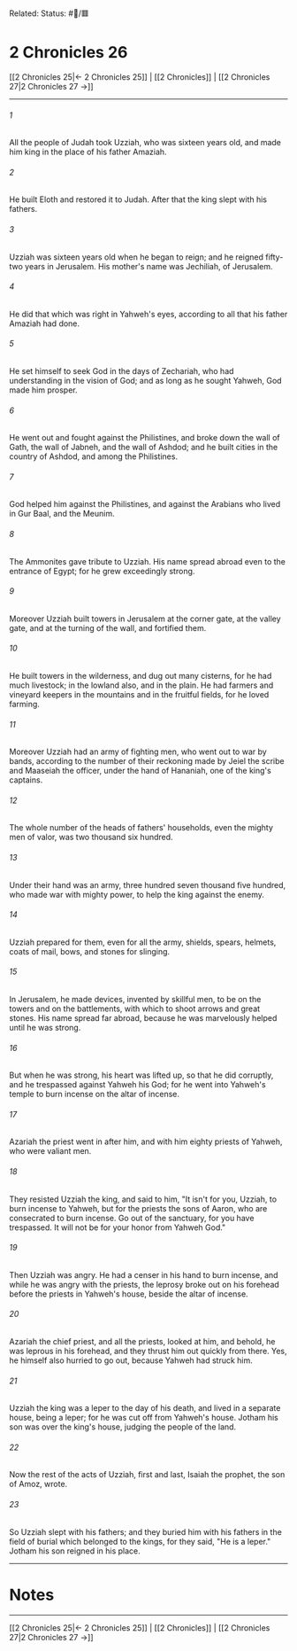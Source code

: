 Related:
Status: #📖/🟥
# 2 Chronicles 26

[[2 Chronicles 25|← 2 Chronicles 25]] | [[2 Chronicles]] | [[2 Chronicles 27|2 Chronicles 27 →]]
***



###### 1 
All the people of Judah took Uzziah, who was sixteen years old, and made him king in the place of his father Amaziah. 

###### 2 
He built Eloth and restored it to Judah. After that the king slept with his fathers. 

###### 3 
Uzziah was sixteen years old when he began to reign; and he reigned fifty-two years in Jerusalem. His mother's name was Jechiliah, of Jerusalem. 

###### 4 
He did that which was right in Yahweh's eyes, according to all that his father Amaziah had done. 

###### 5 
He set himself to seek God in the days of Zechariah, who had understanding in the vision of God; and as long as he sought Yahweh, God made him prosper. 

###### 6 
He went out and fought against the Philistines, and broke down the wall of Gath, the wall of Jabneh, and the wall of Ashdod; and he built cities in the country of Ashdod, and among the Philistines. 

###### 7 
God helped him against the Philistines, and against the Arabians who lived in Gur Baal, and the Meunim. 

###### 8 
The Ammonites gave tribute to Uzziah. His name spread abroad even to the entrance of Egypt; for he grew exceedingly strong. 

###### 9 
Moreover Uzziah built towers in Jerusalem at the corner gate, at the valley gate, and at the turning of the wall, and fortified them. 

###### 10 
He built towers in the wilderness, and dug out many cisterns, for he had much livestock; in the lowland also, and in the plain. He had farmers and vineyard keepers in the mountains and in the fruitful fields, for he loved farming. 

###### 11 
Moreover Uzziah had an army of fighting men, who went out to war by bands, according to the number of their reckoning made by Jeiel the scribe and Maaseiah the officer, under the hand of Hananiah, one of the king's captains. 

###### 12 
The whole number of the heads of fathers' households, even the mighty men of valor, was two thousand six hundred. 

###### 13 
Under their hand was an army, three hundred seven thousand five hundred, who made war with mighty power, to help the king against the enemy. 

###### 14 
Uzziah prepared for them, even for all the army, shields, spears, helmets, coats of mail, bows, and stones for slinging. 

###### 15 
In Jerusalem, he made devices, invented by skillful men, to be on the towers and on the battlements, with which to shoot arrows and great stones. His name spread far abroad, because he was marvelously helped until he was strong. 

###### 16 
But when he was strong, his heart was lifted up, so that he did corruptly, and he trespassed against Yahweh his God; for he went into Yahweh's temple to burn incense on the altar of incense. 

###### 17 
Azariah the priest went in after him, and with him eighty priests of Yahweh, who were valiant men. 

###### 18 
They resisted Uzziah the king, and said to him, "It isn't for you, Uzziah, to burn incense to Yahweh, but for the priests the sons of Aaron, who are consecrated to burn incense. Go out of the sanctuary, for you have trespassed. It will not be for your honor from Yahweh God." 

###### 19 
Then Uzziah was angry. He had a censer in his hand to burn incense, and while he was angry with the priests, the leprosy broke out on his forehead before the priests in Yahweh's house, beside the altar of incense. 

###### 20 
Azariah the chief priest, and all the priests, looked at him, and behold, he was leprous in his forehead, and they thrust him out quickly from there. Yes, he himself also hurried to go out, because Yahweh had struck him. 

###### 21 
Uzziah the king was a leper to the day of his death, and lived in a separate house, being a leper; for he was cut off from Yahweh's house. Jotham his son was over the king's house, judging the people of the land. 

###### 22 
Now the rest of the acts of Uzziah, first and last, Isaiah the prophet, the son of Amoz, wrote. 

###### 23 
So Uzziah slept with his fathers; and they buried him with his fathers in the field of burial which belonged to the kings, for they said, "He is a leper." Jotham his son reigned in his place.

---
# Notes


***
[[2 Chronicles 25|← 2 Chronicles 25]] | [[2 Chronicles]] | [[2 Chronicles 27|2 Chronicles 27 →]]
